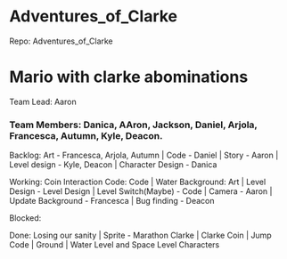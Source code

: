 # Adventures_of_Clarke
Repo: Adventures_of_Clarke

# Mario with clarke abominations

Team Lead: Aaron

### Team Members: Danica, AAron, Jackson, Daniel, Arjola, Francesca, Autumn, Kyle, Deacon.

Backlog: Art - Francesca, Arjola, Autumn | Code -  Daniel | Story - Aaron | Level design - Kyle, Deacon | Character Design - Danica

Working: Coin Interaction Code: Code | Water Background: Art | Level Design - Level Design | Level Switch(Maybe) - Code | Camera - Aaron | Update Background - Francesca | Bug finding - Deacon

Blocked: 

Done: Losing our sanity | Sprite - Marathon Clarke | Clarke Coin | Jump Code | Ground | Water Level and Space Level Characters